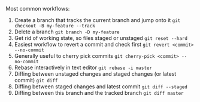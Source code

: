 Most common workflows:
1. Create a branch that tracks the current branch and jump onto it `git checkout -B my-feature --track`
2. Delete a branch `git branch -D my-feature`
3. Get rid of working state, so files staged or unstaged `git reset --hard`
4. Easiest workflow to revert a commit and check first `git revert <commit> --no-commit`
5. Generally useful to cherry pick commits `git cherry-pick <commit> --no-commit`
6. Rebase interactively in text editor `git rebase -i master`
7. Diffing between unstaged changes and staged changes (or latest commit) `git diff`
8. Diffing between staged changes and latest commit `git diff --staged`
9. Diffing between this branch and the tracked branch `git diff master`
